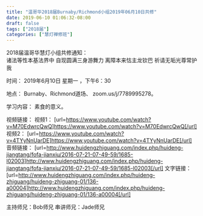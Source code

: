 ```yaml
---
title: "温哥华2018届Burnaby/Richmond小组2019年06月10日共修"
date: 2019-06-10 01:06:32-08:00
draft: false
tags: ["2018届"]
categories: ["慧灯禅修班"]
---
```

2018届温哥华慧灯小组共修通知：                                          
诸法等性本基法界中
自现圆满三身游舞力
离障本来怙主龙钦巴
祈请无垢光尊常护我

时间：
2019年6月10日 星期一 ，下午6：30

地点：
Burnaby、Richmond道场、    zoom.us/j/7789995278。

学习内容：
素食的意义。                    

视频链接：
视频1：
[url=https://www.youtube.com/watch?v=M70EdwrcQwQ]https://www.youtube.com/watch?v=M70EdwrcQwQ[/url]
视频2：
[url=https://www.youtube.com/watch?v=4TYyNnUarDE]https://www.youtube.com/watch?v=4TYyNnUarDE[/url]
音频链接：
[url=http://www.huidengzhiguang.com/index.php/huideng-jiangtang/fofa-jianxiu/2016-07-21-07-49-59/1685-l02003]http://www.huidengzhiguang.com/index.php/huideng-jiangtang/fofa-jianxiu/2016-07-21-07-49-59/1685-l02003[/url]
文字链接：
[url=http://www.huidengzhiguang.com/index.php/huideng-zhiguang/huideng-zhiguang-01/136-a00004]http://www.huidengzhiguang.com/index.php/huideng-zhiguang/huideng-zhiguang-01/136-a00004[/url]

主持师兄：Bob师兄
串讲师兄：Jade师兄

